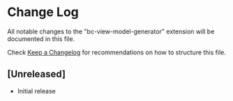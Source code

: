 # Change Log

All notable changes to the "bc-view-model-generator" extension will be documented in this file.

Check [Keep a Changelog](http://keepachangelog.com/) for recommendations on how to structure this file.

## [Unreleased]

- Initial release